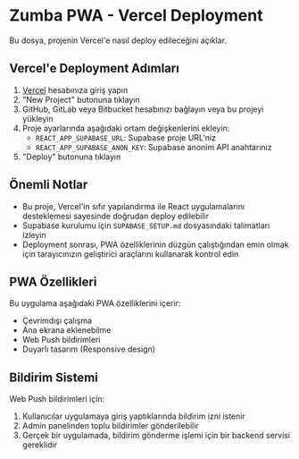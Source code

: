 # Zumba PWA - Vercel Deployment

Bu dosya, projenin Vercel'e nasıl deploy edileceğini açıklar.

## Vercel'e Deployment Adımları

1. [Vercel](https://vercel.com/) hesabınıza giriş yapın
2. "New Project" butonuna tıklayın
3. GitHub, GitLab veya Bitbucket hesabınızı bağlayın veya bu projeyi yükleyin
4. Proje ayarlarında aşağıdaki ortam değişkenlerini ekleyin:
   - `REACT_APP_SUPABASE_URL`: Supabase proje URL'niz
   - `REACT_APP_SUPABASE_ANON_KEY`: Supabase anonim API anahtarınız
5. "Deploy" butonuna tıklayın

## Önemli Notlar

- Bu proje, Vercel'in sıfır yapılandırma ile React uygulamalarını desteklemesi sayesinde doğrudan deploy edilebilir
- Supabase kurulumu için `SUPABASE_SETUP.md` dosyasındaki talimatları izleyin
- Deployment sonrası, PWA özelliklerinin düzgün çalıştığından emin olmak için tarayıcınızın geliştirici araçlarını kullanarak kontrol edin

## PWA Özellikleri

Bu uygulama aşağıdaki PWA özelliklerini içerir:

- Çevrimdışı çalışma
- Ana ekrana eklenebilme
- Web Push bildirimleri
- Duyarlı tasarım (Responsive design)

## Bildirim Sistemi

Web Push bildirimleri için:

1. Kullanıcılar uygulamaya giriş yaptıklarında bildirim izni istenir
2. Admin panelinden toplu bildirimler gönderilebilir
3. Gerçek bir uygulamada, bildirim gönderme işlemi için bir backend servisi gereklidir
